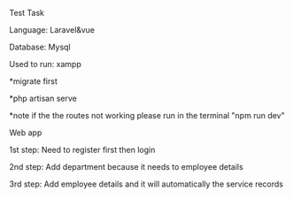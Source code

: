 Test Task


Language: Laravel&vue

Database: Mysql

Used to run: xampp


*migrate first

*php artisan serve

*note if the the routes not working please run in the terminal "npm run dev"


Web app

1st step: Need to register first then login

2nd step: Add department because it needs to employee details

3rd step: Add employee details and it will automatically the service records


